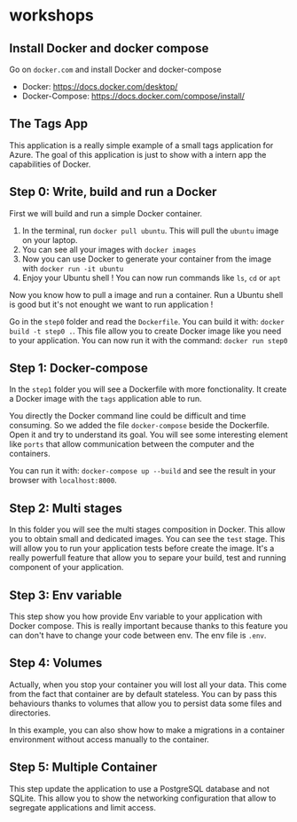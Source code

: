 # workshops

## Install Docker and docker compose

Go on `docker.com` and install Docker and docker-compose
- Docker: https://docs.docker.com/desktop/
- Docker-Compose: https://docs.docker.com/compose/install/


## The Tags App

This application is a really simple example of a small tags application for Azure. 
The goal of this application is just to show with a intern app the capabilities of Docker. 

## Step 0: Write, build and run a Docker

First we will build and run a simple Docker container.

1. In the terminal, run `docker pull ubuntu`. This will pull the `ubuntu` image on your laptop.
2. You can see all your images with `docker images`
3. Now you can use Docker to generate your container from the image with `docker run -it ubuntu`
4. Enjoy your Ubuntu shell ! You can now run commands like `ls`, `cd` or `apt`

Now you know how to pull a image and run a container. Run a Ubuntu shell is good but it's not enought we want to run application !

Go in the `step0` folder and read the `Dockerfile`.
You can build it with: `docker build -t step0 .`.
This file allow you to create Docker image like you need to your application.
You can now run it with the command: `docker run step0`

## Step 1: Docker-compose

In the `step1` folder you will see a Dockerfile with more fonctionality.
It create a Docker image with the `tags` application able to run.

You directly the Docker command line could be difficult and time consuming. 
So we added the file `docker-compose` beside the Dockerfile. Open it and try to understand its goal.
You will see some interesting element like `ports` that allow communication between the computer and the containers.

You can run it with: `docker-compose up --build` and see the result in your browser with `localhost:8000`.


## Step 2: Multi stages

In this folder you will see the multi stages composition in Docker. This allow you to obtain small and dedicated images.
You can see the `test` stage. This will allow you to run your application tests before create the image.
It's a really powerfull feature that allow you to separe your build, test and running component of your application.

## Step 3: Env variable

This step show you how provide Env variable to your application with Docker compose. 
This is really important because thanks to this feature you can don't have to change your code between env.
The env file is `.env`.

## Step 4: Volumes

Actually, when you stop your container you will lost all your data. This come from the fact that container are by default stateless.
You can by pass this behaviours thanks to volumes that allow you to persist data some files and directories.

In this example, you can also show how to make a migrations in a container environment without access manually to the container. 


## Step 5: Multiple Container 

This step update the application to use a PostgreSQL database and not SQLite.
This allow you to show the networking configuration that allow to segregate applications and limit access.
